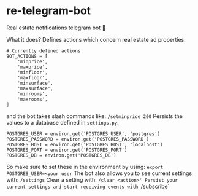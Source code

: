 # re-telegram-bot
Real estate notifications telegram bot 🤖

What it does?
Defines actions which concern real estate ad properties:
```
# Currently defined actions
BOT_ACTIONS = [
    'minprice',
    'maxprice',
    'minfloor',
    'maxfloor',
    'minsurface',
    'maxsurface',
    'minrooms',
    'maxrooms',
]
```
and the bot takes slash commands like: `/setminprice 200`
Persists the values to a database defined in `settings.py`:
```
POSTGRES_USER = environ.get('POSTGRES_USER', 'postgres')
POSTGRES_PASSWORD = environ.get('POSTGRES_PASSWORD')
POSTGRES_HOST = environ.get('POSTGRES_HOST', 'localhost')
POSTGRES_PORT = environ.get('POSTGRES_PORT')
POSTGRES_DB = environ.get('POSTGRES_DB')
```
So make sure to set these in the environment by using: `export POSTGRES_USER=<your user`
The bot also allows you to see current settings with: `/settings`
Clear a setting with: `/clear <action>'
Persist your current settings and start receiving events with `/subscribe`
